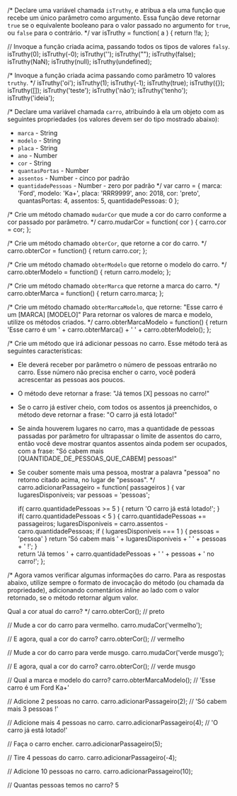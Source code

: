 /*
Declare uma variável chamada `isTruthy`, e atribua a ela uma função que recebe
um único parâmetro como argumento. Essa função deve retornar `true` se o
equivalente booleano para o valor passado no argumento for `true`, ou `false`
para o contrário.
*/
var isTruthy = function( a ) {
    return !!a;
};

// Invoque a função criada acima, passando todos os tipos de valores `falsy`.
isTruthy(0);
isTruthy(-0);
isTruthy('');
isTruthy("");
isTruthy(false);
isTruthy(NaN);
isTruthy(null);
isTruthy(undefined);



/*
Invoque a função criada acima passando como parâmetro 10 valores `truthy`.
*/
isTruthy('oi');
isTruthy(1);
isTruthy(-1);
isTruthy(true);
isTruthy({});
isTruthy([]);
isTruthy('teste');
isTruthy('não');
isTruthy('tenho');
isTruthy('ideia');


/*
Declare uma variável chamada `carro`, atribuindo à ela um objeto com as
seguintes propriedades (os valores devem ser do tipo mostrado abaixo):
- `marca` - String
- `modelo` - String
- `placa` - String
- `ano` - Number
- `cor` - String
- `quantasPortas` - Number
- `assentos` - Number - cinco por padrão
- `quantidadePessoas` - Number - zero por padrão
*/
var carro = {
    marca: 'Ford',
    modelo: 'Ka+',
    placa: 'RRR9999',
    ano: 2018,
    cor: 'preto',
    quantasPortas: 4,
    assentos: 5,
    quantidadePessoas: 0
};

/*
Crie um método chamado `mudarCor` que mude a cor do carro conforme a cor
passado por parâmetro.
*/
carro.mudarCor = function( cor ) {
    carro.cor = cor;
};

/*
Crie um método chamado `obterCor`, que retorne a cor do carro.
*/
carro.obterCor = function() {
    return carro.cor;
};

/*
Crie um método chamado `obterModelo` que retorne o modelo do carro.
*/
carro.obterModelo = function() {
    return carro.modelo;
};

/*
Crie um método chamado `obterMarca` que retorne a marca do carro.
*/
carro.obterMarca = function() {
    return carro.marca;
};

/*
Crie um método chamado `obterMarcaModelo`, que retorne:
"Esse carro é um [MARCA] [MODELO]"
Para retornar os valores de marca e modelo, utilize os métodos criados.
*/
carro.obterMarcaModelo = function() {
    return 'Esse carro é um ' + carro.obterMarca() + ' ' + carro.obterModelo();
};

/*
Crie um método que irá adicionar pessoas no carro. Esse método terá as
seguintes características:
- Ele deverá receber por parâmetro o número de pessoas entrarão no carro. Esse
número não precisa encher o carro, você poderá acrescentar as pessoas aos
poucos.
- O método deve retornar a frase: "Já temos [X] pessoas no carro!"
- Se o carro já estiver cheio, com todos os assentos já preenchidos, o método
deve retornar a frase: "O carro já está lotado!"
- Se ainda houverem lugares no carro, mas a quantidade de pessoas passadas por
parâmetro for ultrapassar o limite de assentos do carro, então você deve
mostrar quantos assentos ainda podem ser ocupados, com a frase:
"Só cabem mais [QUANTIDADE_DE_PESSOAS_QUE_CABEM] pessoas!"
- Se couber somente mais uma pessoa, mostrar a palavra "pessoa" no retorno
citado acima, no lugar de "pessoas".
*/
carro.adicionarPassageiro = function( passageiros ) {
    var lugaresDisponiveis;
    var pessoas = 'pessoas';

    if( carro.quantidadePessoas >= 5 ) {
        return 'O carro já está lotado!';
    }	
    if( carro.quantidadePessoas < 5 ) {
        carro.quantidadePessoas += passageiros;
        lugaresDisponiveis = carro.assentos - carro.quantidadePessoas;
	if ( lugaresDisponiveis === 1 ) {
     	    pessoas = 'pessoa'
	} 
	return 'Só cabem mais ' + lugaresDisponiveis + ' ' + pessoas + ' !';
    }	    
    return 'Já temos ' + carro.quantidadePessoas + ' ' + pessoas + ' no carro!';
};

/*
Agora vamos verificar algumas informações do carro. Para as respostas abaixo,
utilize sempre o formato de invocação do método (ou chamada da propriedade),
adicionando comentários _inline_ ao lado com o valor retornado, se o método
retornar algum valor.

Qual a cor atual do carro?
*/
carro.obterCor(); // preto

// Mude a cor do carro para vermelho.
carro.mudaCor('vermelho');

// E agora, qual a cor do carro?
carro.obterCor(); // vermelho

// Mude a cor do carro para verde musgo.
carro.mudaCor('verde musgo');

// E agora, qual a cor do carro?
carro.obterCor(); // verde musgo

// Qual a marca e modelo do carro?
carro.obterMarcaModelo(); // 'Esse carro é um Ford Ka+'

// Adicione 2 pessoas no carro.
carro.adicionarPassageiro(2); // 'Só cabem mais 3 pessoas !'

// Adicione mais 4 pessoas no carro.
carro.adicionarPassageiro(4); // 'O carro já está lotado!'

// Faça o carro encher.
carro.adicionarPassageiro(5);

// Tire 4 pessoas do carro.
carro.adicionarPassageiro(-4);

// Adicione 10 pessoas no carro.
carro.adicionarPassageiro(10);

// Quantas pessoas temos no carro?
5
